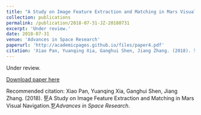 ```yaml
---
title: "A Study on Image Feature Extraction and Matching in Mars Visual Navigation"
collection: publications
permalink: /publication/2018-07-31-JZ-20180731
excerpt: 'Under review.'
date: 2018-07-31
venue: 'Advances in Space Research'
paperurl: 'http://academicpages.github.io/files/paper4.pdf'
citation: 'Xiao Pan, Yuanqing Xia, Ganghui Shen, Jiang Zhang. (2018). 乬A Study on Image Feature Extraction and Matching in Mars Visual Navigation.乭<i>Advances in Space Research</i>.'
---
```

Under review.

[Download paper here](http://academicpages.github.io/files/paper4.pdf)

Recommended citation: Xiao Pan, Yuanqing Xia, Ganghui Shen, Jiang Zhang. (2018). 乬A Study on Image Feature Extraction and Matching in Mars Visual Navigation.乭<i>Advances in Space Research</i>.